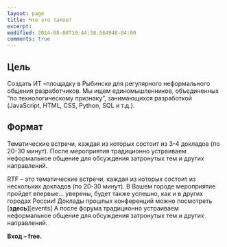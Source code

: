 ```yaml
---
layout: page
title: Что это такое?
excerpt: 
modified: 2014-08-08T19:44:38.564948-04:00
comments: true
---
```



Цель
----

Создать ИТ –площадку в Рыбинске для регулярного неформального общения разработчиков. Мы ищем единомышленников, объединенных “по технологическому признаку”, занимающихся разработкой (JavaScript, HTML, CSS, Python, SQL и т.д.).

Формат
------

Тематические встречи, каждая из которых состоит из 3-4 докладов (по 20-30 минут). После мероприятия традиционно устраиваем неформальное общение для обсуждения затронутых тем и других направлений.

RTF – это тематические встречи, каждая из которых состоит из нескольких докладов (по 20-30 минут). В Вашем городе мероприятие пройдет впервые... уверены, будет также успешно, как и в других  городах  России!  Доклады  прошлых  конференций  можно  посмотреть [**здесь**][events]  А  после форума традиционно  устраиваем  неформальное  общение  для  обсуждения  затронутых  тем  и других направлений.

__Вход – free.__